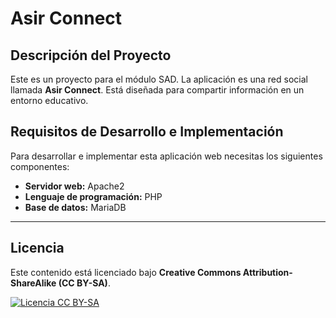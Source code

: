 # Asir Connect

## Descripción del Proyecto
Este es un proyecto para el módulo SAD. La aplicación es una red social llamada **Asir Connect**. Está diseñada para compartir información en un entorno educativo.

## Requisitos de Desarrollo e Implementación
Para desarrollar e implementar esta aplicación web necesitas los siguientes componentes:

- **Servidor web:** Apache2
- **Lenguaje de programación:** PHP
- **Base de datos:** MariaDB

---

## Licencia
Este contenido está licenciado bajo **Creative Commons Attribution-ShareAlike (CC BY-SA)**.

[![Licencia CC BY-SA](https://licensebuttons.net/l/by-sa/4.0/88x31.png)](https://creativecommons.org/licenses/by-sa/4.0/)
